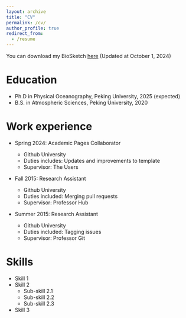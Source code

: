 ```yaml
---
layout: archive
title: "CV"
permalink: /cv/
author_profile: true
redirect_from:
  - /resume
---
```


You can download my BioSketch [here](/files/JiachengWu_BioSketch.pdf) (Updated at October 1, 2024)

Education
======
* Ph.D in Physical Oceanography, Peking University, 2025 (expected)
* B.S. in Atmospheric Sciences, Peking University, 2020

Work experience
======
* Spring 2024: Academic Pages Collaborator
  * Github University
  * Duties includes: Updates and improvements to template
  * Supervisor: The Users

* Fall 2015: Research Assistant
  * Github University
  * Duties included: Merging pull requests
  * Supervisor: Professor Hub

* Summer 2015: Research Assistant
  * Github University
  * Duties included: Tagging issues
  * Supervisor: Professor Git
  
Skills
======
* Skill 1
* Skill 2
  * Sub-skill 2.1
  * Sub-skill 2.2
  * Sub-skill 2.3
* Skill 3
